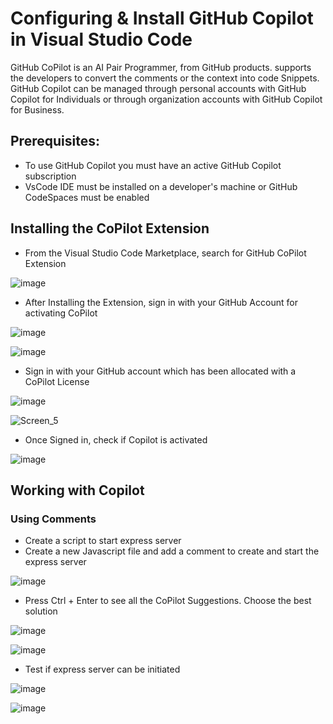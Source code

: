 # Configuring & Install GitHub Copilot in Visual Studio Code

GitHub CoPilot is an AI Pair Programmer, from GitHub products.  supports the developers to convert the comments or the context into code Snippets. GitHub Copilot can be managed through personal accounts with GitHub Copilot for Individuals or through organization accounts with GitHub Copilot for Business.

## Prerequisites:
 
- To use GitHub Copilot you must have an active GitHub Copilot subscription
- VsCode IDE must be installed on a developer's machine or GitHub CodeSpaces must be enabled

## Installing the CoPilot Extension

- From the Visual Studio Code Marketplace, search for GitHub CoPilot Extension

![image](https://user-images.githubusercontent.com/67369513/220258409-351b848d-3407-4e2a-a4c3-e1ecbe3d27d0.png)

- After Installing the Extension, sign in with your GitHub Account for activating CoPilot

![image](https://user-images.githubusercontent.com/67369513/220258887-68a99b1e-981b-46e5-a156-15486c5094eb.png)

![image](https://user-images.githubusercontent.com/67369513/220259050-56cf64fc-06d9-483e-b694-dbf3992ee135.png)

- Sign in with your GitHub account which has been allocated with a CoPilot License

![image](https://user-images.githubusercontent.com/67369513/220260744-020bdbe4-3a38-45b8-9a76-4168801c70a8.png)

![Screen_5](https://user-images.githubusercontent.com/67369513/220260957-92902213-0eb8-436d-94ef-2f611e871c57.PNG)

- Once Signed in, check if Copilot is activated

![image](https://user-images.githubusercontent.com/67369513/220261147-5c97675e-f17c-47d8-8751-1ce4682f6a07.png)

## Working with Copilot

### Using Comments 

- Create a script to start express server 
- Create a new Javascript file and add a comment to create and start the express server

![image](https://user-images.githubusercontent.com/67369513/220262763-42ab36fc-877a-48da-916b-24b42dd485ee.png)

- Press Ctrl + Enter to see all the CoPilot Suggestions. Choose the best solution 

![image](https://user-images.githubusercontent.com/67369513/220263441-56edaf6e-2bfc-4133-8e1b-42c0f3631a89.png)

![image](https://user-images.githubusercontent.com/67369513/220263262-c87cad09-fa5b-4bff-9a7b-d77cff36fa62.png)

- Test if express server can be initiated

![image](https://user-images.githubusercontent.com/67369513/220263932-41730072-daa5-4fc9-b447-0f7b0c5164c2.png)

![image](https://user-images.githubusercontent.com/67369513/220264050-59ecfa2b-2c30-46ee-92f3-302e360defc5.png)


